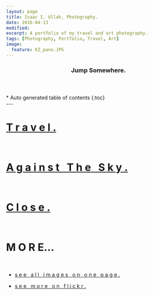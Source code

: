 ```yaml
---
layout: page
title: Isaac I. Ullah, Photography.
date: 2016-04-13
modified: 
excerpt: A portfolio of my travel and art photography. 
tags: [Photography, Portfolio, Travel, Art]
image:
  feature: KZ_pano.JPG
---
```

<section id="table-of-contents" class="toc">
  <header>
    <h3>Jump Somewhere.</h3>
  </header>
<div id="drawer" markdown="1">
*  Auto generated table of contents
{:toc}
</div>
</section><!-- /#table-of-contents -->
---

<br>

# [T r a v e l .](/photography/Travel)

<br>

# [A g a i n s t &nbsp; T h e &nbsp; S k y .](/photography/Against_The_Sky)

<br>

# [C l o s e .](/photography/Close)


<br>

# M O R E...

<br>

- [s e e &nbsp; a l l &nbsp; i m a g e s &nbsp; o n &nbsp; o n e &nbsp; p a g e .](/photography/All)

- [s e e  &nbsp; m o r e  &nbsp; o n  &nbsp; f l i c k r . <i class="fa fa-flickr"></i>](https://www.flickr.com/photos/isaacullah)







